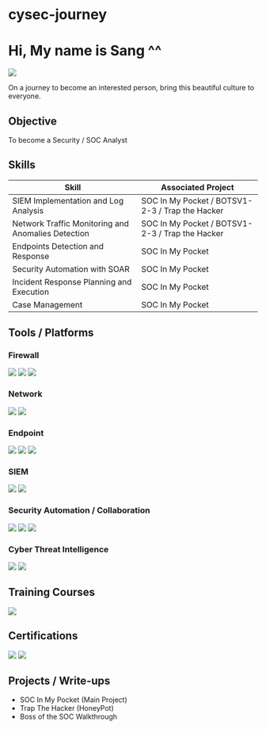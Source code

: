 # cysec-journey
# Hi, My name is Sang ^^
<a href="https://www.linkedin.com/in/phamthanhsang0311/"><img src="https://img.shields.io/badge/-LinkedIn-0072b1?&style=for-the-badge&logo=linkedin&logoColor=white" /></a>

On a journey to become an interested person, bring this beautiful culture to everyone.

## Objective

To become a Security / SOC Analyst

## Skills

| Skill                                         | Associated Project         |
|-----------------------------------------------|----------------------------|
| SIEM Implementation and Log Analysis          | SOC In My Pocket / BOTSV1-2-3 / Trap the Hacker |
| Network Traffic Monitoring and Anomalies Detection | SOC In My Pocket / BOTSV1-2-3 / Trap the Hacker|
| Endpoints Detection and Response              | SOC In My Pocket|
| Security Automation with SOAR                 | SOC In My Pocket|
| Incident Response Planning and Execution      | SOC In My Pocket|
| Case Management                               | SOC In My Pocket|

## Tools / Platforms

### Firewall
<div> 
    <img src="https://img.shields.io/badge/-Fortigate-FF0000?&style=for-the-badge&logo=Fortinet&logoColor=white" /> 
    <img src="https://img.shields.io/badge/-OPNSense-EE7203?&style=for-the-badge&logo=&logoColor=white" /> 
    <img src="https://img.shields.io/badge/-pfSense-000000?&style=for-the-badge&logo=&logoColor=white" /> 
</div>

### Network
<div>
    <img src="https://img.shields.io/badge/-Suricata-F05A28?&style=for-the-badge&logo=&logoColor=white" /> 
    <img src="https://img.shields.io/badge/-Wireshark-1679A7?&style=for-the-badge&logo=Wireshark&logoColor=white" />
</div>

### Endpoint
<div>
    <img src="https://img.shields.io/badge/-Microsoft_Defender_for_Endpoint-00A4EF?&style=for-the-badge&logo=Microsoft&logoColor=white" />
    <img src="https://img.shields.io/badge/-Elastic_Defend-005571?&style=for-the-badge&logo=Elastic&logoColor=white" />
    <img src="https://img.shields.io/badge/-Wazuh-3C99DC?&style=for-the-badge&logo=Wazuh&logoColor=white" />
</div>

### SIEM
<div>
    <img src="https://img.shields.io/badge/-Splunk-000000?&style=for-the-badge&logo=Splunk&logoColor=white" />
    <img src="https://img.shields.io/badge/-Elastic-005571?&style=for-the-badge&logo=Elastic&logoColor=white" />
</div>

### Security Automation / Collaboration
<div> 
    <img src="https://img.shields.io/badge/-TheHive-FADA5E?&style=for-the-badge&logo=&logoColor=white" /> 
    <img src="https://img.shields.io/badge/-Cortex-5A67D8?&style=for-the-badge&logo=&logoColor=white" /> 
    <img src="https://img.shields.io/badge/-Shuffle-3387D9?&style=for-the-badge&logo=&logoColor=white" /> 
</div>

### Cyber Threat Intelligence
<div> 
    <img src="https://img.shields.io/badge/-MISP-003366?&style=for-the-badge&logo=&logoColor=white" /> 
    <img src="https://img.shields.io/badge/-OpenCTI-6A1B9A?&style=for-the-badge&logo=&logoColor=white" /> 
</div>

## Training Courses
<div>
    <img src="https://img.shields.io/badge/-TryHackMe_SOC_Analyst_Level_1_Complete_Course-2EAD50?&style=for-the-badge&logo=TryHackMe&logoColor=white" />

</div>


## Certifications
<div>
    <img src="https://img.shields.io/badge/-Google_Cybersecurity_Professional_Certification-4285F4?&style=for-the-badge&logo=Google&logoColor=white" />
    <img src="https://img.shields.io/badge/-Security%2B-FF0000?&style=for-the-badge&logo=CompTIA&logoColor=white" />
</div>

## Projects / Write-ups
- SOC In My Pocket (Main Project)
- Trap The Hacker (HoneyPot)
- Boss of the SOC Walkthrough 
